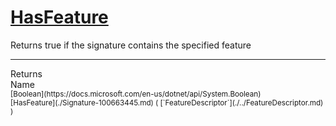# [HasFeature](./Signature-100663445.md)

Returns true if the signature contains the specified feature
<br>
<hr>
Returns<img width=550/>Name
<br>
<sub>[Boolean](https://docs.microsoft.com/en-us/dotnet/api/System.Boolean)</sub><img width=500/><sub>[HasFeature](./Signature-100663445.md) ( [`FeatureDescriptor`](./../FeatureDescriptor.md) )</sub><br>


